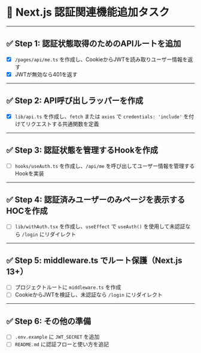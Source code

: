 # 🔐 Next.js 認証関連機能追加タスク

---

## ✅ Step 1: 認証状態取得のためのAPIルートを追加

- [x] `/pages/api/me.ts` を作成し、CookieからJWTを読み取りユーザー情報を返す
- [x] JWTが無効なら401を返す

---

## ✅ Step 2: API呼び出しラッパーを作成

- [x] `lib/api.ts` を作成し、`fetch` または `axios` で `credentials: 'include'` を付けてリクエストする共通関数を定義

---

## ✅ Step 3: 認証状態を管理するHookを作成

- [ ] `hooks/useAuth.ts` を作成し、`/api/me` を呼び出してユーザー情報を管理するHookを実装

---

## ✅ Step 4: 認証済みユーザーのみページを表示するHOCを作成

- [ ] `lib/withAuth.tsx` を作成し、`useEffect` で `useAuth()` を使用して未認証なら `/login` にリダイレクト

---

## ✅ Step 5: middleware.ts でルート保護（Next.js 13+）

- [ ] プロジェクトルートに `middleware.ts` を作成
- [ ] CookieからJWTを検証し、未認証なら `/login` にリダイレクト

---

## ✅ Step 6: その他の準備

- [ ] `.env.example` に `JWT_SECRET` を追加
- [ ] `README.md` に認証フローと使い方を追記
